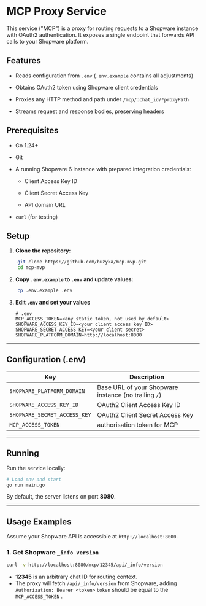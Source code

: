 # MCP Proxy Service

This service ("MCP") is a proxy for routing requests to a Shopware instance with OAuth2 authentication. It exposes a single endpoint that forwards API calls to your Shopware platform.

## Features

- Reads configuration from `.env` (`.env.example` contains all adjustments)

- Obtains OAuth2 token using Shopware client credentials

- Proxies any HTTP method and path under `/mcp/:chat_id/*proxyPath`

- Streams request and response bodies, preserving headers

## Prerequisites

- Go 1.24+

- Git

- A running Shopware 6 instance with prepared integration credentials:

    - Client Access Key ID

    - Client Secret Access Key

    - API domain URL

- `curl` (for testing)

## Setup

1. **Clone the repository:**
```bash
    git clone https://github.com/buzyka/mcp-mvp.git
    cd mcp-mvp
```

2. **Copy `.env.example` to `.env` and update values:**
``` bash
    cp .env.example .env
```

3. **Edit `.env` and set your values**

   ```dotenv
   # .env
   MCP_ACCESS_TOKEN=<any static token, not used by default>
   SHOPWARE_ACCESS_KEY_ID=<your client access key ID>
   SHOPWARE_SECRET_ACCESS_KEY=<your client secret>
   SHOPWARE_PLATFORM_DOMAIN=http://localhost:8000
   ```

---

## Configuration (.env)

| Key                          | Description                                          |
| ---------------------------- | ---------------------------------------------------- |
| `SHOPWARE_PLATFORM_DOMAIN`   | Base URL of your Shopware instance (no trailing `/`) |
| `SHOPWARE_ACCESS_KEY_ID`     | OAuth2 Client Access Key ID                          |
| `SHOPWARE_SECRET_ACCESS_KEY` | OAuth2 Client Secret Access Key                      |
| `MCP_ACCESS_TOKEN`           | authorisation token for MCP                          |

---

## Running

Run the service locally:

```bash
# Load env and start
go run main.go
```

By default, the server listens on port **8080**.

---

## Usage Examples

Assume your Shopware API is accessible at `http://localhost:8000`.

### 1. Get Shopware `_info version`

```bash
curl -v http://localhost:8080/mcp/12345/api/_info/version
```

* **12345** is an arbitrary chat ID for routing context.
* The proxy will fetch `/api/_info/version` from Shopware, adding `Authorization: Bearer <token>` `token` should be equal to the `MCP_ACCESS_TOKEN` .

